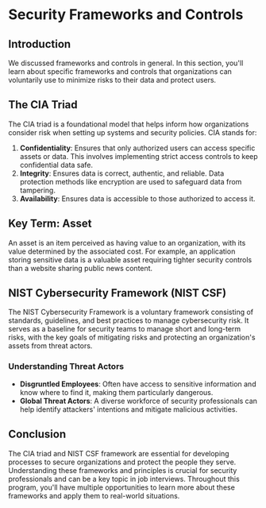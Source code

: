 # Security Frameworks and Controls

## Introduction
We discussed frameworks and controls in general. In this section, you'll learn about specific frameworks and controls that organizations can voluntarily use to minimize risks to their data and protect users.

## The CIA Triad
The CIA triad is a foundational model that helps inform how organizations consider risk when setting up systems and security policies. CIA stands for:

1. **Confidentiality**: Ensures that only authorized users can access specific assets or data. This involves implementing strict access controls to keep confidential data safe.
2. **Integrity**: Ensures data is correct, authentic, and reliable. Data protection methods like encryption are used to safeguard data from tampering.
3. **Availability**: Ensures data is accessible to those authorized to access it.

## Key Term: Asset
An asset is an item perceived as having value to an organization, with its value determined by the associated cost. For example, an application storing sensitive data is a valuable asset requiring tighter security controls than a website sharing public news content.

## NIST Cybersecurity Framework (NIST CSF)
The NIST Cybersecurity Framework is a voluntary framework consisting of standards, guidelines, and best practices to manage cybersecurity risk. It serves as a baseline for security teams to manage short and long-term risks, with the key goals of mitigating risks and protecting an organization's assets from threat actors.

### Understanding Threat Actors
- **Disgruntled Employees**: Often have access to sensitive information and know where to find it, making them particularly dangerous.
- **Global Threat Actors**: A diverse workforce of security professionals can help identify attackers' intentions and mitigate malicious activities.

## Conclusion
The CIA triad and NIST CSF framework are essential for developing processes to secure organizations and protect the people they serve. Understanding these frameworks and principles is crucial for security professionals and can be a key topic in job interviews. Throughout this program, you'll have multiple opportunities to learn more about these frameworks and apply them to real-world situations.
